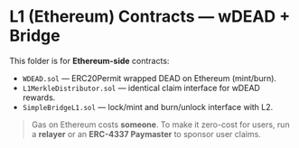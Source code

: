 # L1 (Ethereum) Contracts — wDEAD + Bridge

This folder is for **Ethereum-side** contracts:
- `WDEAD.sol` — ERC20Permit wrapped DEAD on Ethereum (mint/burn).
- `L1MerkleDistributor.sol` — identical claim interface for wDEAD rewards.
- `SimpleBridgeL1.sol` — lock/mint and burn/unlock interface with L2.

> Gas on Ethereum costs **someone**. To make it zero-cost for users, run a **relayer** or an **ERC-4337 Paymaster** to sponsor user claims.
